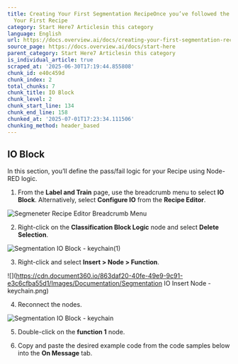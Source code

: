 ```yaml
---
title: Creating Your First Segmentation RecipeOnce you’ve followed the steps in Creating
  Your First Recipe
category: Start Here7 Articlesin this category
language: English
url: https://docs.overview.ai/docs/creating-your-first-segmentation-recipe
source_page: https://docs.overview.ai/docs/start-here
parent_category: Start Here7 Articlesin this category
is_individual_article: true
scraped_at: '2025-06-30T17:19:44.855808'
chunk_id: e40c459d
chunk_index: 2
total_chunks: 7
chunk_title: IO Block
chunk_level: 2
chunk_start_line: 134
chunk_end_line: 158
chunked_at: '2025-07-01T17:23:34.111506'
chunking_method: header_based
---
```


## IO Block

In this section, you’ll define the pass/fail logic for your Recipe using Node-RED logic.

  1. From the **Label and Train** page, use the breadcrumb menu to select **IO Block**. Alternatively, select **Configure IO** from the **Recipe Editor**.

![Segmeneter Recipe Editor Breadcrumb Menu](https://cdn.document360.io/863daf20-40fe-49e9-9c91-e3c6cfba55d1/Images/Documentation/Segmeneter%20Recipe%20Editor%20Breadcrumb%20Menu.png)

  2. Right-click on the **Classification Block Logic** node and select **Delete Selection**.

![Segmentation IO Block - keychain\(1\)](https://cdn.document360.io/863daf20-40fe-49e9-9c91-e3c6cfba55d1/Images/Documentation/Segmentation%20IO%20Block%20-%20keychain\(1\).png)

  3. Right-click and select **Insert > Node > Function**.

![](https://cdn.document360.io/863daf20-40fe-49e9-9c91-e3c6cfba55d1/Images/Documentation/Segmentation IO Insert Node - keychain.png)

  4. Reconnect the nodes.

![Segmentation IO Block - keychain](https://cdn.document360.io/863daf20-40fe-49e9-9c91-e3c6cfba55d1/Images/Documentation/Segmentation%20IO%20Block%20-%20keychain.png)

  5. Double-click on the **function 1** node.

  6. Copy and paste the desired example code from the code samples below into the **On Message** tab.
